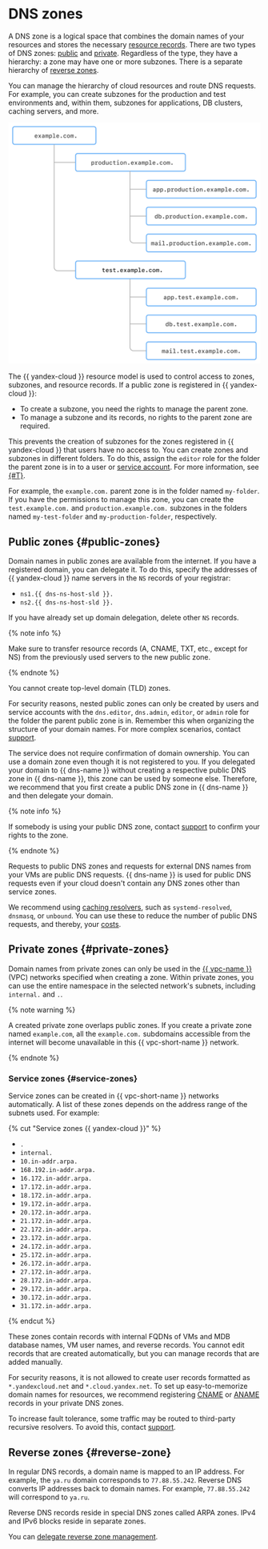 # DNS zones

A DNS zone is a logical space that combines the domain names of your resources and stores the necessary [resource records](resource-record.md). There are two types of DNS zones: [public](#public-zones) and [private](#private-zones). Regardless of the type, they have a hierarchy: a zone may have one or more subzones. There is a separate hierarchy of [reverse zones](#reverse-zone).

You can manage the hierarchy of cloud resources and route DNS requests. For example, you can create subzones for the production and test environments and, within them, subzones for applications, DB clusters, caching servers, and more.

![image](../../_assets/dns/zones-example-2.svg "Sample DNS hierarchy")

The {{ yandex-cloud }} resource model is used to control access to zones, subzones, and resource records.
If a public zone is registered in {{ yandex-cloud }}:

* To create a subzone, you need the rights to manage the parent zone.
* To manage a subzone and its records, no rights to the parent zone are required.

This prevents the creation of subzones for the zones registered in {{ yandex-cloud }} that users have no access to.
You can create zones and subzones in different folders. To do this, assign the `editor` role for the folder the parent zone is in to a user or [service account](../../iam/concepts/users/service-accounts.md). For more information, see [{#T}](../security/index.md).

For example, the `example.com.` parent zone is in the folder named `my-folder`. If you have the permissions to manage this zone, you can create the `test.example.com.` and `production.example.com.` subzones in the folders named `my-test-folder` and `my-production-folder`, respectively.

## Public zones {#public-zones}

Domain names in public zones are available from the internet. If you have a registered domain, you can delegate it. To do this, specify the addresses of {{ yandex-cloud }} name servers in the `NS` records of your registrar:

* `ns1.{{ dns-ns-host-sld }}.`
* `ns2.{{ dns-ns-host-sld }}.`

If you have already set up domain delegation, delete other `NS` records.

{% note info %}

Make sure to transfer resource records (A, CNAME, TXT, etc., except for NS) from the previously used servers to the new public zone.

{% endnote %}

You cannot create top-level domain (TLD) zones.

For security reasons, nested public zones can only be created by users and service accounts with the `dns.editor`, `dns.admin`, `editor`, or `admin` role for the folder the parent public zone is in. Remember this when organizing the structure of your domain names. For more complex scenarios, contact [support](../../support/overview.md).

The service does not require confirmation of domain ownership. You can use a domain zone even though it is not registered to you. If you delegated your domain to {{ dns-name }} without creating a respective public DNS zone in {{ dns-name }}, this zone can be used by someone else. Therefore, we recommend that you first create a public DNS zone in {{ dns-name }} and then delegate your domain.

{% note info %}

If somebody is using your public DNS zone, contact [support](../../support/overview.md) to confirm your rights to the zone.

{% endnote %}

Requests to public DNS zones and requests for external DNS names from your VMs are public DNS requests. {{ dns-name }} is used for public DNS requests even if your cloud doesn't contain any DNS zones other than service zones.

We recommend using [caching resolvers](../tutorials/local-dns-cache.md), such as `systemd-resolved`, `dnsmasq`, or `unbound`. You can use these to reduce the number of public DNS requests, and thereby, your [costs](../pricing.md#public-dns-requests).

## Private zones {#private-zones}

Domain names from private zones can only be used in the [{{ vpc-name }}](../../vpc/) (VPC) networks specified when creating a zone. Within private zones, you can use the entire namespace in the selected network's subnets, including `internal.` and `.`.

{% note warning %}

A created private zone overlaps public zones. If you create a private zone named `example.com`, all the `example.com.` subdomains accessible from the internet will become unavailable in this {{ vpc-short-name }} network.

{% endnote %}

### Service zones {#service-zones}

Service zones can be created in {{ vpc-short-name }} networks automatically. A list of these zones depends on the address range of the subnets used. For example:

{% cut "Service zones {{ yandex-cloud }}" %}

* `.`
* `internal.`
* `10.in-addr.arpa.`
* `168.192.in-addr.arpa.`
* `16.172.in-addr.arpa.`
* `17.172.in-addr.arpa.`
* `18.172.in-addr.arpa.`
* `19.172.in-addr.arpa.`
* `20.172.in-addr.arpa.`
* `21.172.in-addr.arpa.`
* `22.172.in-addr.arpa.`
* `23.172.in-addr.arpa.`
* `24.172.in-addr.arpa.`
* `25.172.in-addr.arpa.`
* `26.172.in-addr.arpa.`
* `27.172.in-addr.arpa.`
* `28.172.in-addr.arpa.`
* `29.172.in-addr.arpa.`
* `30.172.in-addr.arpa.`
* `31.172.in-addr.arpa.`

{% endcut %}

These zones contain records with internal FQDNs of VMs and MDB database names, VM user names, and reverse records. You cannot edit records that are created automatically, but you can manage records that are added manually.

For security reasons, it is not allowed to create user records formatted as `*.yandexcloud.net` and `*.cloud.yandex.net`. To set up easy-to-memorize domain names for resources, we recommend registering [CNAME](resource-record.md#cname) or [ANAME](resource-record.md#aname) records in your private DNS zones.

To increase fault tolerance, some traffic may be routed to third-party recursive resolvers. To avoid this, contact [support](../../support/overview.md).

## Reverse zones {#reverse-zone}

In regular DNS records, a domain name is mapped to an IP address. For example, the `ya.ru` domain corresponds to `77.88.55.242`. Reverse DNS converts IP addresses back to domain names. For example, `77.88.55.242` will correspond to `ya.ru`.

Reverse DNS records reside in special DNS zones called ARPA zones. IPv4 and IPv6 blocks reside in separate zones.

You can [delegate reverse zone management](../qa/index.md#dns-reverse-zone).

